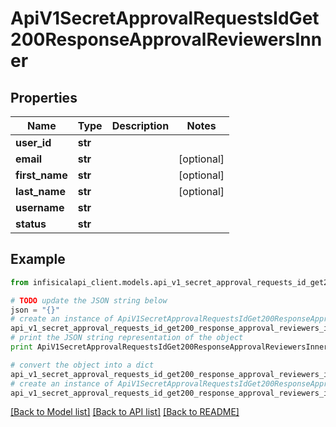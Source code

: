 # ApiV1SecretApprovalRequestsIdGet200ResponseApprovalReviewersInner


## Properties
Name | Type | Description | Notes
------------ | ------------- | ------------- | -------------
**user_id** | **str** |  | 
**email** | **str** |  | [optional] 
**first_name** | **str** |  | [optional] 
**last_name** | **str** |  | [optional] 
**username** | **str** |  | 
**status** | **str** |  | 

## Example

```python
from infisicalapi_client.models.api_v1_secret_approval_requests_id_get200_response_approval_reviewers_inner import ApiV1SecretApprovalRequestsIdGet200ResponseApprovalReviewersInner

# TODO update the JSON string below
json = "{}"
# create an instance of ApiV1SecretApprovalRequestsIdGet200ResponseApprovalReviewersInner from a JSON string
api_v1_secret_approval_requests_id_get200_response_approval_reviewers_inner_instance = ApiV1SecretApprovalRequestsIdGet200ResponseApprovalReviewersInner.from_json(json)
# print the JSON string representation of the object
print ApiV1SecretApprovalRequestsIdGet200ResponseApprovalReviewersInner.to_json()

# convert the object into a dict
api_v1_secret_approval_requests_id_get200_response_approval_reviewers_inner_dict = api_v1_secret_approval_requests_id_get200_response_approval_reviewers_inner_instance.to_dict()
# create an instance of ApiV1SecretApprovalRequestsIdGet200ResponseApprovalReviewersInner from a dict
api_v1_secret_approval_requests_id_get200_response_approval_reviewers_inner_from_dict = ApiV1SecretApprovalRequestsIdGet200ResponseApprovalReviewersInner.from_dict(api_v1_secret_approval_requests_id_get200_response_approval_reviewers_inner_dict)
```
[[Back to Model list]](../README.md#documentation-for-models) [[Back to API list]](../README.md#documentation-for-api-endpoints) [[Back to README]](../README.md)


